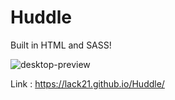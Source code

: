 # Huddle

Built in HTML and SASS!  

![desktop-preview](https://user-images.githubusercontent.com/100687592/232700235-323b471e-a371-4faa-aa7f-3e1a5473c9a3.jpg)

Link : https://lack21.github.io/Huddle/
